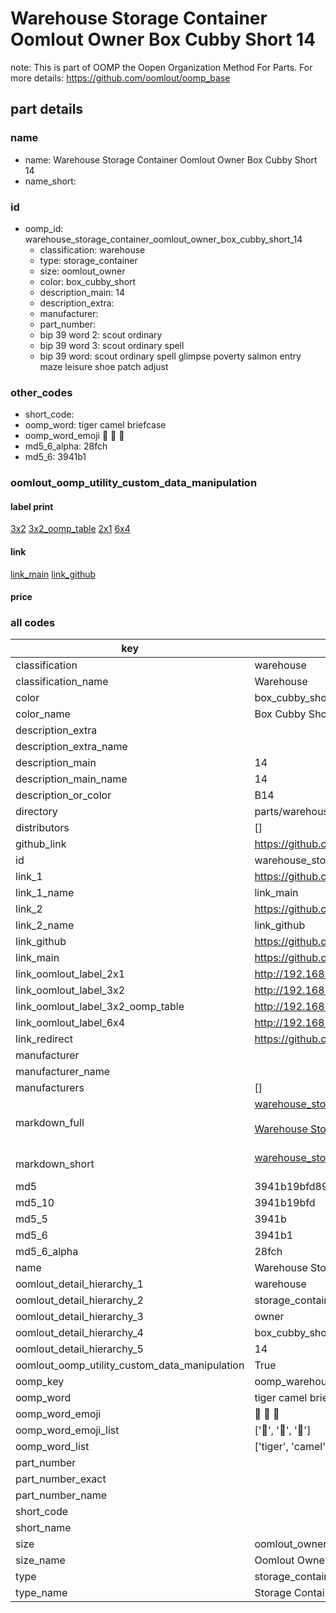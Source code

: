 # Warehouse Storage Container Oomlout Owner Box Cubby Short 14  

note: This is part of OOMP the Oopen Organization Method For Parts. For more details: https://github.com/oomlout/oomp_base

##  part details
  







### name
* name: Warehouse Storage Container Oomlout Owner Box Cubby Short 14
* name_short: 
### id
* oomp_id: warehouse_storage_container_oomlout_owner_box_cubby_short_14
  * classification: warehouse
  * type: storage_container
  * size: oomlout_owner
  * color: box_cubby_short
  * description_main: 14
  * description_extra: 
  * manufacturer: 
  * part_number: 
  * bip 39 word 2: scout ordinary
  * bip 39 word 3: scout ordinary spell
  * bip 39 word: scout ordinary spell glimpse poverty salmon entry maze leisure shoe patch adjust

### other_codes
* short_code: 
* oomp_word: tiger camel briefcase
* oomp_word_emoji :tiger: :camel: :briefcase:
* md5_6_alpha: 28fch
* md5_6: 3941b1






### oomlout_oomp_utility_custom_data_manipulation
#### label print
[3x2](http://192.168.1.245:1112/?label=oomp%2028fch)
[3x2_oomp_table](http://192.168.1.108:1112/?label=oomp%2028fch)
[2x1](http://192.168.1.242:1112/?label=oomp%2028fch)
[6x4](http://192.168.1.55:1112/?label=oomp%2028fch)    

#### link

[link_main](https://github.com/oomlout/oomlout_oomp_version_1_messy/tree/main/parts/warehouse_storage_container_oomlout_owner_box_cubby_short_14) [link_github](https://github.com/oomlout/oomlout_oomp_version_1_messy/tree/main/parts/warehouse_storage_container_oomlout_owner_box_cubby_short_14)                             

#### price







### all codes 
| key | value |  
| --- | --- |  
| classification | warehouse |  
| classification_name | Warehouse |  
| color | box_cubby_short |  
| color_name | Box Cubby Short |  
| description_extra |  |  
| description_extra_name |  |  
| description_main | 14 |  
| description_main_name | 14 |  
| description_or_color | B14 |  
| directory | parts/warehouse_storage_container_oomlout_owner_box_cubby_short_14 |  
| distributors | [] |  
| github_link | https://github.com/oomlout/oomlout_oomp_part_src/tree/main/parts/warehouse_storage_container_oomlout_owner_box_cubby_short_14 |  
| id | warehouse_storage_container_oomlout_owner_box_cubby_short_14 |  
| link_1 | https://github.com/oomlout/oomlout_oomp_version_1_messy/tree/main/parts/warehouse_storage_container_oomlout_owner_box_cubby_short_14 |  
| link_1_name | link_main |  
| link_2 | https://github.com/oomlout/oomlout_oomp_version_1_messy/tree/main/parts/warehouse_storage_container_oomlout_owner_box_cubby_short_14 |  
| link_2_name | link_github |  
| link_github | https://github.com/oomlout/oomlout_oomp_version_1_messy/tree/main/parts/warehouse_storage_container_oomlout_owner_box_cubby_short_14 |  
| link_main | https://github.com/oomlout/oomlout_oomp_version_1_messy/tree/main/parts/warehouse_storage_container_oomlout_owner_box_cubby_short_14 |  
| link_oomlout_label_2x1 | http://192.168.1.242:1112/?label=oomp%2028fch |  
| link_oomlout_label_3x2 | http://192.168.1.245:1112/?label=oomp%2028fch |  
| link_oomlout_label_3x2_oomp_table | http://192.168.1.108:1112/?label=oomp%2028fch |  
| link_oomlout_label_6x4 | http://192.168.1.55:1112/?label=oomp%2028fch |  
| link_redirect | https://github.com/oomlout/oomlout_oomp_version_1_messy/tree/main/parts/warehouse_storage_container_oomlout_owner_box_cubby_short_14 |  
| manufacturer |  |  
| manufacturer_name |  |  
| manufacturers | [] |  
| markdown_full | [warehouse_storage_container_oomlout_owner_box_cubby_short_14](none)<br>[](none)<br>[Warehouse Storage Container Oomlout Owner Box Cubby Short 14](none)<br><br> |  
| markdown_short | [warehouse_storage_container_oomlout_owner_box_cubby_short_14](none)<br><br> |  
| md5 | 3941b19bfd898976f9d48633a267160a |  
| md5_10 | 3941b19bfd |  
| md5_5 | 3941b |  
| md5_6 | 3941b1 |  
| md5_6_alpha | 28fch |  
| name | Warehouse Storage Container Oomlout Owner Box Cubby Short 14 |  
| oomlout_detail_hierarchy_1 | warehouse |  
| oomlout_detail_hierarchy_2 | storage_container |  
| oomlout_detail_hierarchy_3 | owner |  
| oomlout_detail_hierarchy_4 | box_cubby_short |  
| oomlout_detail_hierarchy_5 | 14 |  
| oomlout_oomp_utility_custom_data_manipulation | True |  
| oomp_key | oomp_warehouse_storage_container_oomlout_owner_box_cubby_short_14 |  
| oomp_word | tiger camel briefcase |  
| oomp_word_emoji | :tiger: :camel: :briefcase: |  
| oomp_word_emoji_list | [':tiger:', ':camel:', ':briefcase:'] |  
| oomp_word_list | ['tiger', 'camel', 'briefcase'] |  
| part_number |  |  
| part_number_exact |  |  
| part_number_name |  |  
| short_code |  |  
| short_name |  |  
| size | oomlout_owner |  
| size_name | Oomlout Owner |  
| type | storage_container |  
| type_name | Storage Container |  
